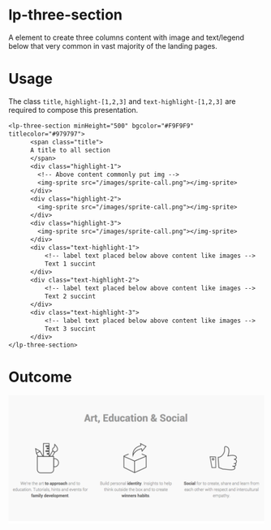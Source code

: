 # lp-three-section

A element to create three columns content with image and text/legend below that 
very common in vast majority of the landing pages.

Usage
=====
The class `title`, `highlight-[1,2,3]` and `text-highlight-[1,2,3]` are required
to compose this presentation.

```
<lp-three-section minHeight="500" bgcolor="#F9F9F9" titlecolor="#979797">
      <span class="title">
      A title to all section 
      </span>
      <div class="highlight-1">
        <!-- Above content commonly put img -->
        <img-sprite src="/images/sprite-call.png"></img-sprite>
      </div>
      <div class="highlight-2">
        <img-sprite src="/images/sprite-call.png"></img-sprite>
      </div>
      <div class="highlight-3">
        <img-sprite src="/images/sprite-call.png"></img-sprite>
      </div>
      <div class="text-highlight-1">
          <!-- label text placed below above content like images -->
          Text 1 succint 
      </div>
      <div class="text-highlight-2">
          <!-- label text placed below above content like images -->
          Text 2 succint 
      </div>
      <div class="text-highlight-3">
          <!-- label text placed below above content like images -->
          Text 3 succint 
      </div>            
</lp-three-section>
```

Outcome
=======
![](https://github.com/horacioibrahim/landingpage-elements/blob/master/lp-three-section/outcome.png)
